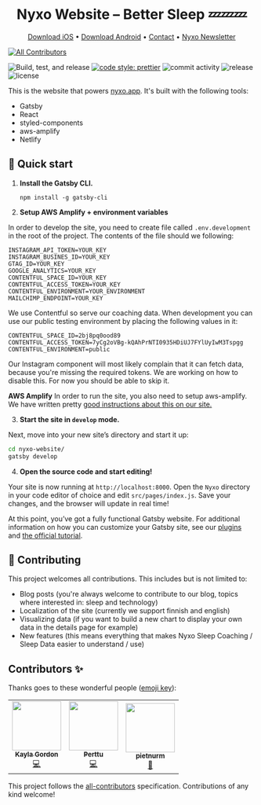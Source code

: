 

<p align="center">
   <h1 align=center>Nyxo Website – Better Sleep 💤💤💤</h1>
</p>

<p align="center">
  <a href="https://apps.apple.com/us/app/nyxo-sleep-coaching/id1440417031">Download iOS</a> • <a href="https://play.google.com/store/apps/details?id=fi.nyxo.app">Download Android</a> • <a href="mailto:hello+github@nyxo.fi">Contact</a> • <a href="http://eepurl.com/g-0zKD">Nyxo Newsletter</a>
</p>

<!-- ALL-CONTRIBUTORS-BADGE:START - Do not remove or modify this section -->

[![All Contributors](https://img.shields.io/badge/all_contributors-3-orange.svg?style=flat-square)](#contributors-)

<!-- ALL-CONTRIBUTORS-BADGE:END -->

![Build, test, and release](https://github.com/hello-nyxo/nyxo-website/workflows/Build,%20test,%20and%20release/badge.svg)
[![code style: prettier](https://img.shields.io/badge/code_style-prettier-ff69b4.svg?style=flat-square)](https://github.com/prettier/prettier)
![commit activity](https://img.shields.io/github/commit-activity/w/hello-nyxo/nyxo-website)
![release](https://img.shields.io/github/v/release/hello-nyxo/nyxo-website)
![license](https://img.shields.io/github/license/hello-nyxo/nyxo-website)

This is the website that powers [nyxo.app](https://nyxo.app). It's built with the following tools:

- Gatsby
- React
- styled-components
- aws-amplify
- Netlify

## 🚀 Quick start

1. **Install the Gatsby CLI.**

   ```shell
   npm install -g gatsby-cli
   ```

2. **Setup AWS Amplify + environment variables**

In order to develop the site, you need to create file called `.env.development` in the root of the project. The contents of the file should we following:
```
INSTAGRAM_API_TOKEN=YOUR_KEY
INSTAGRAM_BUSINES_ID=YOUR_KEY
GTAG_ID=YOUR_KEY
GOOGLE_ANALYTICS=YOUR_KEY
CONTENTFUL_SPACE_ID=YOUR_KEY
CONTENTFUL_ACCESS_TOKEN=YOUR_KEY
CONTENTFUL_ENVIRONMENT=YOUR_ENVIRONMENT
MAILCHIMP_ENDPOINT=YOUR_KEY
````
We use Contentful so serve our coaching data. When development you can use our public testing environment by placing the following values in it:

```
CONTENTFUL_SPACE_ID=2bj8pq0ood89
CONTENTFUL_ACCESS_TOKEN=7yCg2oVBg-kQAhPrNTI0935HDiUJ7FYlUyIwM3Tspgg
CONTENTFUL_ENVIRONMENT=public
```

Our Instagram component will most likely complain that it can fetch data, because you're missing the required tokens. We are working on how to disable this. For now you should be able to skip it.

__AWS Amplify__
In order to run the site, you also need to setup aws-amplify. We have written pretty [good instructions about this on our site.](https://nyxo.app/gatsby-netlify-amplify-part-2)

3) **Start the site in `develop` mode.**

Next, move into your new site’s directory and start it up:

```sh
cd nyxo-website/
gatsby develop
```

4. **Open the source code and start editing!**

Your site is now running at `http://localhost:8000`. Open the `Nyxo` directory in your code editor of choice and edit `src/pages/index.js`. Save your changes, and the browser will update in real time!

At this point, you’ve got a fully functional Gatsby website. For additional information on how you can customize your Gatsby site, see our [plugins](https://gatsbyjs.org/plugins/) and [the official tutorial](https://gatsbyjs.org/tutorial/).

## 🤝 Contributing

This project welcomes all contributions. This includes but is not limited to:

- Blog posts (you're always welcome to contribute to our blog, topics where interested in: sleep and technology)
- Localization of the site (currently we support finnish and english)
- Visualizing data (if you want to build a new chart to display your own data in the details page for example)
- New features (this means everything that makes Nyxo Sleep Coaching / Sleep Data easier to understand / use)

## Contributors ✨

Thanks goes to these wonderful people ([emoji key](https://allcontributors.org/docs/en/emoji-key)):

<!-- ALL-CONTRIBUTORS-LIST:START - Do not remove or modify this section -->
<!-- prettier-ignore-start -->
<!-- markdownlint-disable -->
<table>
  <tr>
    <td align="center"><a href="https://www.kayla-gordon.com/"><img src="https://avatars3.githubusercontent.com/u/13418428?v=4" width="100px;" alt=""/><br /><sub><b>Kayla Gordon</b></sub></a><br /><a href="https://github.com/hello-nyxo/nyxo-website/commits?author=turq84" title="Code">💻</a></td>
    <td align="center"><a href="https://github.com/plahteenlahti"><img src="https://avatars0.githubusercontent.com/u/7436554?v=4" width="100px;" alt=""/><br /><sub><b>Perttu</b></sub></a><br /><a href="https://github.com/hello-nyxo/nyxo-website/commits?author=plahteenlahti" title="Code">💻</a></td>
    <td align="center"><a href="https://github.com/pietnurm"><img src="https://avatars0.githubusercontent.com/u/24267472?v=4" width="100px;" alt=""/><br /><sub><b>pietnurm</b></sub></a><br /><a href="#blog-pietnurm" title="Blogposts">📝</a></td>
  </tr>
</table>

<!-- markdownlint-enable -->
<!-- prettier-ignore-end -->

<!-- ALL-CONTRIBUTORS-LIST:END -->

This project follows the [all-contributors](https://github.com/all-contributors/all-contributors) specification. Contributions of any kind welcome!
